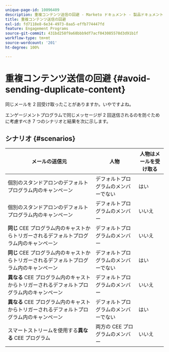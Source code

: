 ```yaml
---
unique-page-id: 10096409
description: 重複コンテンツ送信の回避 - Marketo ドキュメント - 製品ドキュメント
title: 重複コンテンツ送信の回避
exl-id: fd7118e8-6e34-4973-8aa5-effb774447fd
feature: Engagement Programs
source-git-commit: 431bd258f9a68bbb9df7acf043085578d3d91b1f
workflow-type: tm+mt
source-wordcount: '201'
ht-degree: 100%

---
```


# 重複コンテンツ送信の回避 {#avoid-sending-duplicate-content}

同じメールを 2 回受け取ったことがありますか。いやですよね。

エンゲージメントプログラムで同じメッセージが 2 回送信されるのを防ぐために考慮すべき 7 つのシナリオと結果を次に示します。

## シナリオ {#scenarios}

| メールの送信元 | 人物 | 人物はメールを受け取る |
|---|---|---|
| 個別のスタンドアロンのデフォルトプログラム内のキャンペーン | デフォルトプログラムのメンバーでない | はい |
| 個別のスタンドアロンのデフォルトプログラム内のキャンペーン | デフォルトプログラムのメンバー | いいえ |
| **同じ** CEE プログラム内のキャストからトリガーされるデフォルトプログラム内のキャンペーン | デフォルトプログラムのメンバー | いいえ |
| **同じ** CEE プログラム内のキャストからトリガーされるデフォルトプログラム内のキャンペーン | デフォルトプログラムのメンバーでない | はい |
| **異なる** CEE プログラム内のキャストからトリガーされるデフォルトプログラム内のキャンペーン | デフォルトプログラムのメンバー | いいえ |
| **異なる** CEE プログラム内のキャストからトリガーされるデフォルトプログラム内のキャンペーン | デフォルトプログラムのメンバーでない | はい |
| スマートストリームを使用する&#x200B;**異なる** CEE プログラム | 両方の CEE プログラムのメンバー | いいえ |
